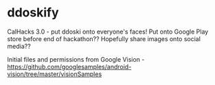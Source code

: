 # ddoskify
CalHacks 3.0 - put ddoski onto everyone's faces! Put onto Google Play store before end of hackathon?? Hopefully share images onto social media??

Initial files and permissions from Google Vision - https://github.com/googlesamples/android-vision/tree/master/visionSamples


